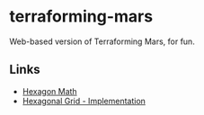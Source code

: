 # terraforming-mars
Web-based version of Terraforming Mars, for fun.

## Links
- [Hexagon Math](http://www.redblobgames.com/grids/hexagons/)
- [Hexagonal Grid - Implementation](http://www.redblobgames.com/grids/hexagons/implementation.html)
